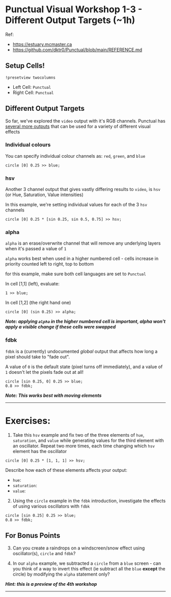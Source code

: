 # Punctual Visual Workshop 1-3 - Different Output Targets (~1h)

Ref: 
 - https://estuary.mcmaster.ca
 - https://github.com/dktr0/Punctual/blob/main/REFERENCE.md

## Setup Cells!

`!presetview twocolumns`

 - Left Cell: `Punctual`
 - Right Cell:  `Punctual`

## Different Output Targets

So far, we've explored the `video` output with it's RGB channels. Punctual has [several more outputs](https://github.com/dktr0/Punctual/blob/main/REFERENCE.md#punctual-output-notations) that can be used for a variety of different visual effects

### Individual colours 

You can specify individual colour channels as: `red`, `green`, and `blue`

```
circle [0] 0.25 >> blue;
```
### hsv

Another 3 channel output that gives vastly differing results to `video`, is `hsv` (or Hue, Saturation, Value intensities)

In this example, we're setting individual values for each of the 3 `hsv` channels
```
circle [0] 0.25 * [sin 0.25, sin 0.5, 0.75] >> hsv;
```

### alpha

`alpha` is an erase/overwrite channel that will remove any underlying layers when it's passed a value of `1`

`alpha` works best when used in a higher numbered cell - cells increase in priority counted left to right, top to bottom

for this example, make sure both cell languages are set to `Punctual`

In cell [1,1] (left), evaluate: 

```
1 >> blue;
```

In cell [1,2] (the right hand one)
```
circle [0] (sin 0.25) >> alpha;
```
***Note: applying `alpha` in the higher numbered cell is important, alpha won't apply a visible change if these cells were swapped***

### fdbk

`fdbk` is a (currently) undocumented *global* output that affects how long a pixel should take to "fade out". 

A value of `0` is the default state (pixel turns off immediately), and a value of `1` doesn't let the pixels fade out at all!

```
circle [sin 0.25, 0] 0.25 >> blue;
0.8 >> fdbk;
```

***Note: This works best with moving elements***

---

# Exercises:

1. Take this `hsv` example and fix two of the three elements of `hue`, `saturation`, and `value` while generating values for the third element with an oscillator.
Repeat two more times, each time changing which `hsv` element has the oscillator

```
circle [0] 0.25 * [1, 1, 1] >> hsv;
```

Describe how each of these elements affects your output:

  - `hue`: 
  - `saturation`:
  - `value`:



2. Using the `circle` example in the `fdbk` introduction, investigate the effects of using various oscillators with `fdbk`

```
circle [sin 0.25] 0.25 >> blue;
0.8 >> fdbk;
```

## For Bonus Points

3. Can you create a raindrops on a windscreen/snow effect using oscillator(s), `circle` and `fdbk`?

4. In our `alpha` example, we subtracted a `circle` from a `blue` screen - can you think of a way to invert this effect (ie subtract all the `blue` **except** the circle) by modifying the `alpha` statement only? 

***Hint: this is a preview of the 4th workshop***

---
